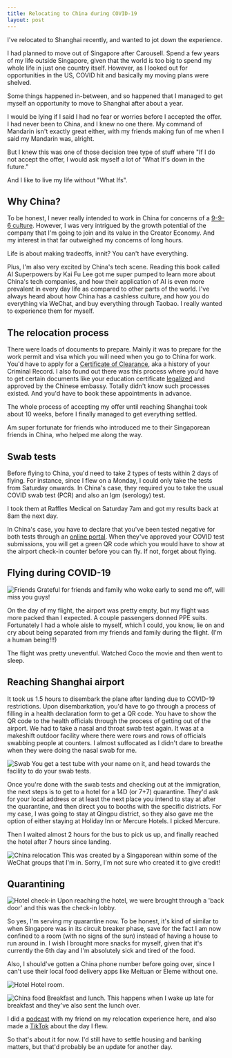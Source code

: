```yaml
---
title: Relocating to China during COVID-19
layout: post
---
```


I've relocated to Shanghai recently, and wanted to jot down the experience.

I had planned to move out of Singapore after Carousell. Spend a few years of my life outside Singapore, given that the world is too big to spend my whole life in just one country itself. However, as I looked out for opportunities in the US, COVID hit and basically my moving plans were shelved.

Some things happened in-between, and so happened that I managed to get myself an opportunity to move to Shanghai after about a year.

I would be lying if I said I had no fear or worries before I accepted the offer. I had never been to China, and I knew no one there. My command of Mandarin isn't exactly great either, with my friends making fun of me when I said my Mandarin was, alright. 

But I knew this was one of those decision tree type of stuff where "If I do not accept the offer, I would ask myself a lot of 'What If's down in the future." 

And I like to live my life without "What Ifs".

## Why China?

To be honest, I never really intended to work in China for concerns of a <a href="https://fortune.com/2021/01/04/china-996-work-culture-pinduoduo-death/">9-9-6 culture</a>. However, I was very intrigued by the growth potential of the company that I'm going to join and its value in the Creator Economy. And my interest in that far outweighed my concerns of long hours. 

Life is about making tradeoffs, innit? You can't have everything. 

Plus, I'm also very excited by China's tech scene. Reading this book called AI Superpowers by Kai Fu Lee got me super pumped to learn more about China's tech companies, and how their application of AI is even more prevalent in every day life as compared to other parts of the world. I've always heard about how China has a cashless culture, and how you do everything via WeChat, and buy everything through Taobao. I really wanted to experience them for myself.

## The relocation process

There were loads of documents to prepare. Mainly it was to prepare for the work permit and visa which you will need when you go to China for work. You'd have to apply for a <a href="https://eservices.police.gov.sg/content/policehubhome/homepage/certificate-of-clearance-hub.html">Certificate of Clearance</a>, aka a history of your Criminal Record. I also found out there was this process where you'd have to get certain documents like your education certificate <a href="https://singaporelegaladvice.com/law-articles/notary-public-fees-singapore">legalized</a> and approved by the Chinese embassy. Totally didn't know such processes existed. And you'd have to book these appointments in advance.

The whole process of accepting my offer until reaching Shanghai took about 10 weeks, before I finally managed to get everything settled. 

Am super fortunate for friends who introduced me to their Singaporean friends in China, who helped me along the way.

## Swab tests

Before flying to China, you'd need to take 2 types of tests within 2 days of flying. For instance, since I flew on a Monday, I could only take the tests from Saturday onwards. In China's case, they required you to take the usual COVID swab test (PCR) and also an Igm (serology) test. 

I took them at Raffles Medical on Saturday 7am and got my results back at 8am the next day. 

In China's case, you have to declare that you've been tested negative for both tests through an <a href="https://hrhk.cs.mfa.gov.cn/H5/login">online portal</a>. When they've approved your COVID test submissions, you will get a green QR code which you would have to show at the airport check-in counter before you can fly. If not, forget about flying. 

## Flying during COVID-19

![Friends](https://huiyichia.com/assets/friends2.png)
Grateful for friends and family who woke early to send me off, will miss you guys!

On the day of my flight, the airport was pretty empty, but my flight was more packed than I expected. A couple passengers donned PPE suits. Fortunately I had a whole aisle to myself, which I could, you know, lie on and cry about being separated from my friends and family during the flight. (I'm a human being!!!)

The flight was pretty uneventful. Watched Coco the movie and then went to sleep.

## Reaching Shanghai airport

It took us 1.5 hours to disembark the plane after landing due to COVID-19 restrictions. Upon disembarkation, you'd have to go through a process of filling in a health declaration form to get a QR code. You have to show the QR code to the health officials through the process of getting out of the airport. We had to take a nasal and throat swab test again. It was at a makeshift outdoor facility where there were rows and rows of officials swabbing people at counters. I almost suffocated as I didn't dare to breathe when they were doing the nasal swab for me. 

![Swab](https://huiyichia.com/assets/swab.png)
You get a test tube with your name on it, and head towards the facility to do your swab tests.

Once you're done with the swab tests and checking out at the immigration, the next steps is to get to a hotel for a 14D (or 7+7) quarantine. They'd ask for your local address or at least the next place you intend to stay at after the quarantine, and then direct you to booths with the specific districts. For my case, I was going to stay at Qingpu district, so they also gave me the option of either staying at Holiday Inn or Mercure Hotels. I picked Mercure.

Then I waited almost 2 hours for the bus to pick us up, and finally reached the hotel after 7 hours since landing. 

![China relocation](https://huiyichia.com/assets/chinarelocate.jpeg)
This was created by a Singaporean within some of the WeChat groups that I'm in. Sorry, I'm not sure who created it to give credit!

## Quarantining

![Hotel check-in](https://huiyichia.com/assets/checkin.png)
Upon reaching the hotel, we were brought through a 'back door' and this was the check-in lobby.

So yes, I'm serving my quarantine now. To be honest, it's kind of similar to when Singapore was in its circuit breaker phase, save for the fact I am now confined to a room (with no signs of the sun) instead of having a house to run around in. I wish I brought more snacks for myself, given that it's currently the 6th day and I'm absolutely sick and tired of the food.

Also, I should've gotten a China phone number before going over, since I can't use their local food delivery apps like Meituan or Eleme without one. 

![Hotel](https://huiyichia.com/assets/quarantinehotel.png)
Hotel room. 

![China food](https://huiyichia.com/assets/qfood.png)
Breakfast and lunch. This happens when I wake up late for breakfast and they've also sent the lunch over.

I did a <a href="https://open.spotify.com/episode/2pfkUCTnJaBtjXp2cXHQqf?si=LCHI643jTlWXju-RHVOr0g">podcast</a> with my friend on my relocation experience here, and also made a <a href="https://www.tiktok.com/music/Home-6754036344701339650](https://www.tiktok.com/music/Home-6754036344701339650">TikTok</a> about the day I flew.

So that's about it for now. I'd still have to settle housing and banking matters, but that'd probably be an update for another day.